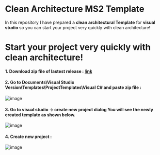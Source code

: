 # Clean Architecture MS2 Template

In this repository I have prepared a **clean architectural Template** for **visual studio** so you can start your project very quickly with clean architecture!

# Start your project very quickly with clean architecture!

#### 1. Download zip file of lastest release : [link](https://github.com/MSaniee/Clean-Architecture-MS2-Template/releases/download/v0.0.1/Clean.Architecture.MS2.Template.zip)

#### 2. Go to Documents\Visual Studio Version\Templates\ProjectTemplates\Visual C#  and paste zip file :

![image](https://user-images.githubusercontent.com/39134345/131916769-ea1fd24d-c69b-4bab-ba16-6c35b39e8688.png)


#### 3. Go to visual studio -> create new project dialog You will see the newly created template as shown below.

![image](https://user-images.githubusercontent.com/39134345/131917467-d8c6311b-d1e6-43f8-859e-7c0945810de0.png)


#### 4. Create new project :

![image](https://user-images.githubusercontent.com/39134345/131917685-3a226c8b-6f03-4e4e-a96f-d4f5b81a08bc.png)


